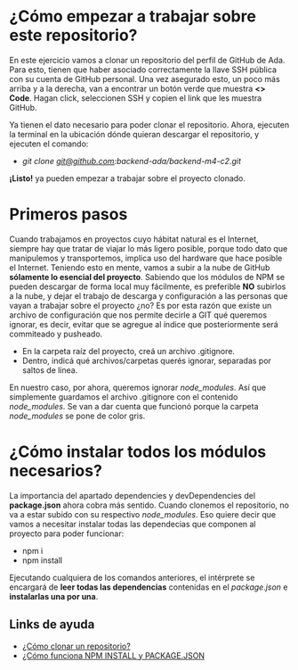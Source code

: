 # ¿Cómo empezar a trabajar sobre este repositorio?

En este ejercicio vamos a clonar un repositorio del perfil de GitHub de Ada. Para esto, tienen que haber asociado correctamente la llave SSH pública con su cuenta de GitHub personal. Una vez asegurado esto, un poco más arriba y a la derecha, van a encontrar un botón verde que muestra **<> Code**. Hagan click, seleccionen SSH y copien el link que les muestra GitHub.

Ya tienen el dato necesario para poder clonar el repositorio. Ahora, ejecuten la terminal en la ubicación dónde quieran descargar el repositorio, y ejecuten el comando:

- *git clone git@github.com:backend-ada/backend-m4-c2.git*

**¡Listo!** ya pueden empezar a trabajar sobre el proyecto clonado.

# Primeros pasos

Cuando trabajamos en proyectos cuyo hábitat natural es el Internet, siempre hay que tratar de viajar lo más ligero posible, porque todo dato que manipulemos y transportemos, implica uso del hardware que hace posible el Internet.
Teniendo esto en mente, vamos a subir a la nube de GitHub **sólamente lo esencial del proyecto**. Sabiendo que los módulos de NPM se pueden descargar de forma local muy fácilmente, es preferible **NO** subirlos a la nube, y dejar el trabajo de descarga y configuración a las personas que vayan a trabajar sobre el proyecto ¿no?
Es por esta razón que existe un archivo de configuración que nos permite decirle a GIT qué queremos ignorar, es decir, evitar que se agregue al índice que posteriormente será commiteado y pusheado.

- En la carpeta raíz del proyecto, creá un archivo .gitignore.
- Dentro, indicá qué archivos/carpetas querés ignorar, separadas por saltos de línea.

En nuestro caso, por ahora, queremos ignorar *node_modules*. Así que simplemente guardamos el archivo .gitignore con el contenido *node_modules*. Se van a dar cuenta que funcionó porque la carpeta *node_modules* se pone de color gris.

# ¿Cómo instalar todos los módulos necesarios?

La importancia del apartado dependencies y devDependencies del **package.json** ahora cobra más sentido. Cuando clonemos el repositorio, no va a estar subido con su respectivo *node_modules*. Eso quiere decir que vamos a necesitar instalar todas las dependecias que componen al proyecto para poder funcionar:

- npm i
- npm install

Ejecutando cualquiera de los comandos anteriores, el intérprete se encargará de **leer todas las dependencias** contenidas en el *package.json* e **instalarlas una por una**.

## Links de ayuda

- [¿Cómo clonar un repositorio?](https://docs.github.com/es/repositories/creating-and-managing-repositories/cloning-a-repository)
- [¿Cómo funciona NPM INSTALL y PACKAGE.JSON](https://www.adictosaltrabajo.com/2023/01/19/como-usar-npm-y-no-morir-en-el-intento/#package-json)
